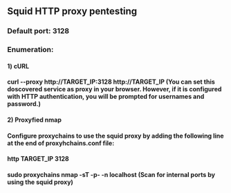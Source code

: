 ## Squid HTTP proxy pentesting

### Default port: 3128

### Enumeration:

#### 1) cURL

#### curl --proxy http://TARGET_IP:3128 http://TARGET_IP (You can set this doscovered service as proxy in your browser. However, if it is configured with HTTP authentication, you will be prompted for usernames and password.)

#### 2) Proxyfied nmap

#### Configure proxychains to use the squid proxy by adding the following line at the end of proxyhchains.conf file:

#### http  TARGET_IP 3128

#### sudo proxychains nmap -sT -p- -n localhost (Scan for internal ports by using the squid proxy)
